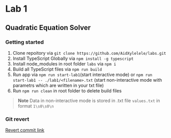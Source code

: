 # Lab 1

## Quadratic Equation Solver

### Getting started

1. Clone repoitory via ```git clone https://github.com/AidXylelele/labs.git```
2. Install TypeScript Globally via ```npm install -g typescript```
3. Install node_modules in root folder ```labs``` via ```npm i```
5. Build all TypeScript files via ```npm run build```
6. Run app via ```npm run start-lab1```(start interactive mode) or ```npm run start-lab1 -- ./lab1/<filename>.txt``` (start non-interactive mode with parametrs which are written in your txt file)
7. Run ```npm run clean``` in root folder to delete build files

> **Note** Data in non-interactive mode is stored in .txt file ```values.txt``` in format ```1\s0\s0\n```

### Git revert

[Revert commit link](https://github.com/AidXylelele/labs/commit/5aab3153e73ab0d5b11c301bf2424b21441315dc)
